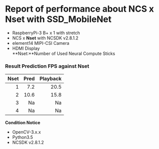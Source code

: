 # Report of performance about NCS x Nset with SSD_MobileNet

- RaspberryPi-3 B+ x 1 with stretch  
- NCS x **Nset** with NCSDK v2.8.1.2  
- element14 MIPI-CSI Camera  
- HDMI Display  
**Nset:**Number of Used Neural Compute Sticks  

### Result Prediction FPS against Nset

|Nset|Pred|Playback|
|-:|  -:|  -:|
| 1| 7.2|20.5|
| 2|10.6|15.8|
| 3|  Na|  Na|
| 4|  Na|  Na|

**Condition Notice**  
- OpenCV-3.x.x
- Python3.5
- NCSDK v2.8.1.2
